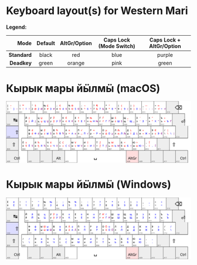 # Keyboard layout(s) for Western Mari

**Legend:**

| Mode       | Default | AltGr/Option | Caps Lock (Mode Switch) | Caps Lock + AltGr/Option |
| ----------:|:-------:|:------------:|:-----------------------:|:------------------------:|
|**Standard**| black   | red          | blue                    | purple                   |
|**Deadkey** | green   | orange       | pink                    | green                    |


# Кырык мары йӹлмӹ (macOS)

![mrj_ru-mac.svg](mrj_ru-mac.svg)

# Кырык мары йӹлмӹ (Windows)

![mrj_ru-win.svg](mrj_ru-win.svg)
